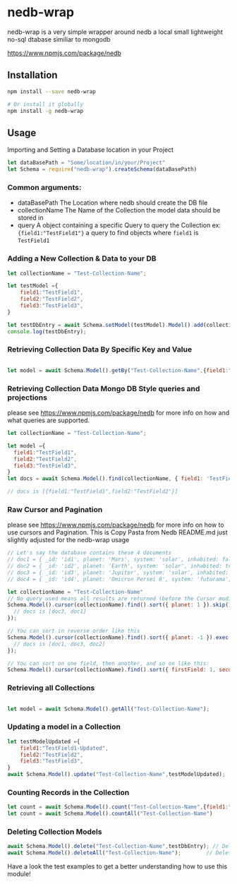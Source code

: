 # nedb-wrap 


nedb-wrap is a very simple wrapper around nedb a local small lightweight no-sql dtabase similiar to mongodb

https://www.npmjs.com/package/nedb


## Installation 


````bash
npm install --save nedb-wrap

# Or install it globally
npm install -g nedb-wrap
````

## Usage


Importing and Setting a Database location in your Project

```js
let dataBasePath = "Some/location/in/your/Project"
let Schema = require("nedb-wrap").createSchema(dataBasePath)
```

### Common arguments:

- dataBasePath
  The Location where nedb should create the DB file
- collectionName
  The Name of the Collection the model data should be stored in  
- query
  A object containing a specific Query to query the Collection ex: ``{field1:"TestField1"}`` a query to find objects where ``field1`` is ``TestField1``

  
### Adding a New Collection & Data to your DB

```js
let collectionName = "Test-Collection-Name";

let testModel ={
    field1:"TestField1",
    field2:"TestField2",
    field3:"TestField3",
}

let testDbEntry = await Schema.setModel(testModel).Model().add(collectionName)
console.log(testDbEntry);

```



### Retrieving Collection Data By Specific Key and Value

```js

let model = await Schema.Model().getBy("Test-Collection-Name",{field1:"TestField1"});

```
### Retrieving Collection Data Mongo DB Style queries and projections 
please see https://www.npmjs.com/package/nedb for more info on how and what queries are supported.


```js
let collectionName = "Test-Collection-Name";

let model ={
  field1:"TestField1",
  field2:"TestField2",
  field3:"TestField3",
}
let docs = await Schema.Model().find(collectionName, { field1: 'TestField1' }, { field1: 1, field2: 1, field3: 0, _id:0 });

// docs is [{field1:"TestField1",field2:"TestField2"}]
```
### Raw Cursor and Pagination

please see https://www.npmjs.com/package/nedb for more info on how to use cursors and Pagination.
This is Copy Pasta from Nedb README.md just slightly adjusted for the nedb-wrap usage

```js
// Let's say the database contains these 4 documents
// doc1 = { _id: 'id1', planet: 'Mars', system: 'solar', inhabited: false, satellites: ['Phobos', 'Deimos'] }
// doc2 = { _id: 'id2', planet: 'Earth', system: 'solar', inhabited: true, humans: { genders: 2, eyes: true } }
// doc3 = { _id: 'id3', planet: 'Jupiter', system: 'solar', inhabited: false }
// doc4 = { _id: 'id4', planet: 'Omicron Persei 8', system: 'futurama', inhabited: true, humans: { genders: 7 } }

let collectionName = "Test-Collection-Name"
// No query used means all results are returned (before the Cursor modifiers)
Schema.Model().cursor(collectionName).find().sort({ planet: 1 }).skip(1).limit(2).exec(function (err, docs) {
  // docs is [doc3, doc1]
});

// You can sort in reverse order like this
Schema.Model().cursor(collectionName).find().sort({ planet: -1 }).exec(function (err, docs) {
  // docs is [doc1, doc3, doc2]
});

// You can sort on one field, then another, and so on like this:
Schema.Model().cursor(collectionName).find().sort({ firstField: 1, secondField: -1 })
```

### Retrieving all Collections 

```js

let model = await Schema.Model().getAll("Test-Collection-Name");

```

### Updating a model in a Collection

```js
let testModelUpdated ={
    field1:"TestField1-Updated",
    field2:"TestField2",
    field3:"TestField3",
}
await Schema.Model().update("Test-Collection-Name",testModelUpdated);

```
### Counting Records in the Collection

```js
let count = await Schema.Model().count("Test-Collection-Name",{field1:"TestField1"}) // Count records with a specific key and Values
let count = await Schema.Model().countAll("Test-Collection-Name")                    // count all Records for given Collection
```

### Deleting Collection Models

```js
await Schema.Model().delete("Test-Collection-Name",testDbEntry); // Delete a Model in the Collection
await Schema.Model().deleteAll("Test-Collection-Name");        // Delete all Models in the Collection
```


Have a look the test examples to get a better understanding how to use this module!
